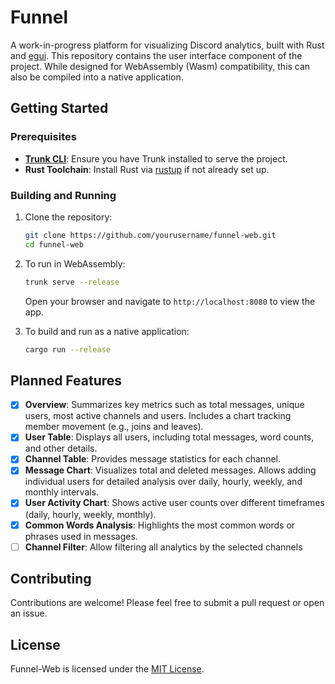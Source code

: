 # Funnel

A work-in-progress platform for visualizing Discord analytics, built with Rust and [egui](https://github.com/emilk/egui). This repository contains the user interface component of the project. While designed for WebAssembly (Wasm) compatibility, this can also be compiled into a native application.

## Getting Started

### Prerequisites

- **[Trunk CLI](https://trunkrs.dev)**: Ensure you have Trunk installed to serve the project.
- **Rust Toolchain**: Install Rust via [rustup](https://rustup.rs) if not already set up.

### Building and Running

1. Clone the repository:

    ```sh
    git clone https://github.com/yourusername/funnel-web.git
    cd funnel-web
    ```

2. To run in WebAssembly:

    ```sh
    trunk serve --release
    ```

   Open your browser and navigate to `http://localhost:8080` to view the app.

3. To build and run as a native application:

    ```sh
    cargo run --release
    ```

## Planned Features

- [x] **Overview**: Summarizes key metrics such as total messages, unique users, most active channels and users. Includes a chart tracking member movement (e.g., joins and leaves).
- [x] **User Table**: Displays all users, including total messages, word counts, and other details.
- [x] **Channel Table**: Provides message statistics for each channel.
- [x] **Message Chart**: Visualizes total and deleted messages. Allows adding individual users for detailed analysis over daily, hourly, weekly, and monthly intervals.
- [x] **User Activity Chart**: Shows active user counts over different timeframes (daily, hourly, weekly, monthly).
- [x] **Common Words Analysis**: Highlights the most common words or phrases used in messages.
- [ ] **Channel Filter**: Allow filtering all analytics by the selected channels

## Contributing

Contributions are welcome! Please feel free to submit a pull request or open an issue.

## License

Funnel-Web is licensed under the [MIT License](LICENSE).
